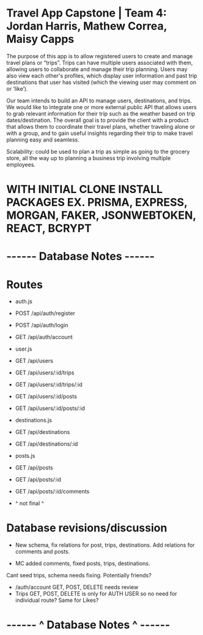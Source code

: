 # Travel App Capstone | Team 4: Jordan Harris, Mathew Correa, Maisy Capps

The purpose of this app is to allow registered users to create and manage travel plans or “trips”. Trips can have multiple users associated with them, allowing users to collaborate and manage their trip planning. Users may also view each other's profiles, which display user information and past trip destinations that user has visited (which the viewing user may comment on or ‘like’).

Our team intends to build an API to manage users, destinations, and trips. We would like to integrate one or more external public API that allows users to grab relevant information for their trip such as the weather based on trip dates/destination. The overall goal is to provide the client with a product that allows them to coordinate their travel plans, whether traveling alone or with a group, and to gain useful insights regarding their trip to make travel planning easy and seamless.

Scalability: could be used to plan a trip as simple as going to the grocery store, all the way up to planning a business trip involving multiple employees.

# WITH INITIAL CLONE INSTALL PACKAGES EX. PRISMA, EXPRESS, MORGAN, FAKER, JSONWEBTOKEN, REACT, BCRYPT

# ------ Database Notes ------

# Routes

- auth.js
- POST /api/auth/register
- POST /api/auth/login
- GET /api/auth/account

- user.js
- GET /api/users
- GET /api/users/:id/trips
- GET /api/users/:id/trips/:id
- GET /api/users/:id/posts
- GET /api/users/:id/posts/:id

- destinations.js
- GET /api/destinations
- GET /api/destinations/:id

- posts.js
- GET /api/posts
- GET /api/posts/:id
- GET /api/posts/:id/comments

- ^ not final ^

# Database revisions/discussion

- New schema, fix relations for post, trips, destinations. Add relations for comments and posts.
* MC added comments, fixed posts, trips, destinations.

 Cant seed trips, schema needs fixing. Potentially friends?
 
- /auth/account GET, POST, DELETE needs review
- Trips GET, POST, DELETE is only for AUTH USER so no need for individual route?
  Same for Likes?

# ------ ^ Database Notes ^ ------
